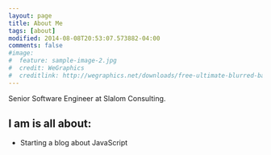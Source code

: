 ```yaml
---
layout: page
title: About Me
tags: [about]
modified: 2014-08-08T20:53:07.573882-04:00
comments: false
#image:
#  feature: sample-image-2.jpg
#  credit: WeGraphics
#  creditlink: http://wegraphics.net/downloads/free-ultimate-blurred-background-pack/
---
```


Senior Software Engineer at Slalom Consulting.

## I am  is all about:

* Starting a blog about JavaScript
